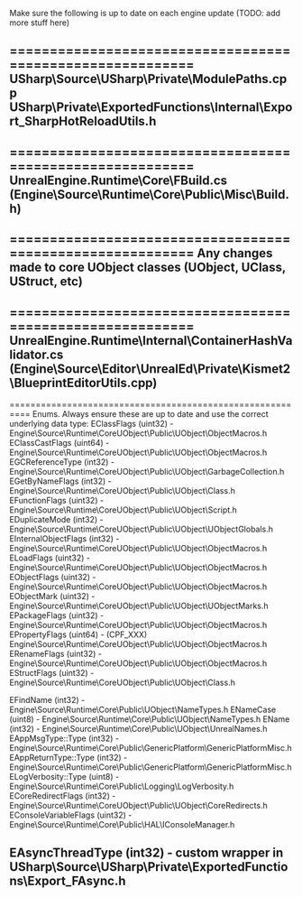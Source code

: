 Make sure the following is up to date on each engine update (TODO: add more stuff here)

==========================================================
USharp\Source\USharp\Private\ModulePaths.cpp
USharp\Private\ExportedFunctions\Internal\Export_SharpHotReloadUtils.h
----------------------------------------------------------

==========================================================
UnrealEngine.Runtime\Core\FBuild.cs (Engine\Source\Runtime\Core\Public\Misc\Build.h)
----------------------------------------------------------

==========================================================
Any changes made to core UObject classes (UObject, UClass, UStruct, etc)
----------------------------------------------------------

==========================================================
UnrealEngine.Runtime\Internal\ContainerHashValidator.cs (Engine\Source\Editor\UnrealEd\Private\Kismet2\BlueprintEditorUtils.cpp)
----------------------------------------------------------

==========================================================
Enums. Always ensure these are up to date and use the correct underlying data type:
EClassFlags (uint32) - Engine\Source\Runtime\CoreUObject\Public\UObject\ObjectMacros.h
EClassCastFlags (uint64) - Engine\Source\Runtime\CoreUObject\Public\UObject\ObjectMacros.h
EGCReferenceType (int32) - Engine\Source\Runtime\CoreUObject\Public\UObject\GarbageCollection.h
EGetByNameFlags (int32) - Engine\Source\Runtime\CoreUObject\Public\UObject\Class.h
EFunctionFlags (uint32) - Engine\Source\Runtime\CoreUObject\Public\UObject\Script.h
EDuplicateMode (int32) - Engine\Source\Runtime\CoreUObject\Public\UObject\UObjectGlobals.h
EInternalObjectFlags (int32) - Engine\Source\Runtime\CoreUObject\Public\UObject\ObjectMacros.h
ELoadFlags (uint32) - Engine\Source\Runtime\CoreUObject\Public\UObject\ObjectMacros.h
EObjectFlags (uint32) - Engine\Source\Runtime\CoreUObject\Public\UObject\ObjectMacros.h
EObjectMark (uint32) - Engine\Source\Runtime\CoreUObject\Public\UObject\UObjectMarks.h
EPackageFlags (uint32) - Engine\Source\Runtime\CoreUObject\Public\UObject\ObjectMacros.h
EPropertyFlags (uint64) - (CPF_XXX) Engine\Source\Runtime\CoreUObject\Public\UObject\ObjectMacros.h
ERenameFlags (uint32) - Engine\Source\Runtime\CoreUObject\Public\UObject\ObjectMacros.h
EStructFlags (uint32) - Engine\Source\Runtime\CoreUObject\Public\UObject\Class.h

EFindName (int32) - Engine\Source\Runtime\Core\Public\UObject\NameTypes.h
ENameCase (uint8) - Engine\Source\Runtime\Core\Public\UObject\NameTypes.h
EName (int32) - Engine\Source\Runtime\Core\Public\UObject\UnrealNames.h
EAppMsgType::Type (int32) - Engine\Source\Runtime\Core\Public\GenericPlatform\GenericPlatformMisc.h
EAppReturnType::Type (int32) - Engine\Source\Runtime\Core\Public\GenericPlatform\GenericPlatformMisc.h
ELogVerbosity::Type (uint8) - Engine\Source\Runtime\Core\Public\Logging\LogVerbosity.h
ECoreRedirectFlags (int32) - Engine\Source\Runtime\CoreUObject\Public\UObject\CoreRedirects.h
EConsoleVariableFlags (uint32) - Engine\Source\Runtime\Core\Public\HAL\IConsoleManager.h

EAsyncThreadType (int32) - custom wrapper in USharp\Source\USharp\Private\ExportedFunctions\Export_FAsync.h
----------------------------------------------------------